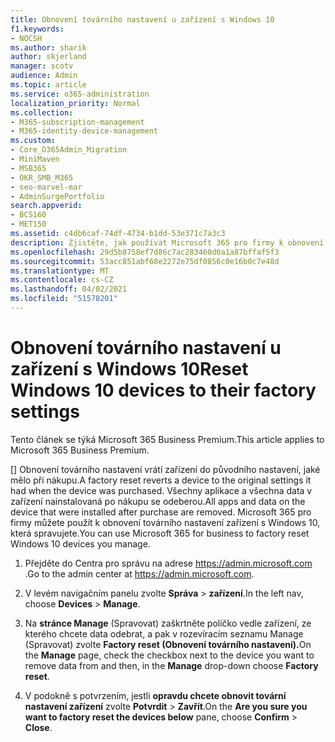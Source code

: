 ```yaml
---
title: Obnovení továrního nastavení u zařízení s Windows 10
f1.keywords:
- NOCSH
ms.author: sharik
author: skjerland
manager: scotv
audience: Admin
ms.topic: article
ms.service: o365-administration
localization_priority: Normal
ms.collection:
- M365-subscription-management
- M365-identity-device-management
ms.custom:
- Core_O365Admin_Migration
- MiniMaven
- MSB365
- OKR_SMB_M365
- seo-marvel-mar
- AdminSurgePortfolio
search.appverid:
- BCS160
- MET150
ms.assetid: c4db6caf-74df-4734-b1dd-53e371c7a3c3
description: Zjistěte, jak používat Microsoft 365 pro firmy k obnovení továrního nastavení zařízení s Windows 10, která spravujete, a jak je vrátit k původnímu nastavení při nákupu.
ms.openlocfilehash: 29d5b8758ef7d86c7ac283460d0a1a87bffaf5f3
ms.sourcegitcommit: 53acc851abf68e2272e75df0856c0e16b0c7e48d
ms.translationtype: MT
ms.contentlocale: cs-CZ
ms.lasthandoff: 04/02/2021
ms.locfileid: "51578201"
---
```

# <a name="reset-windows-10-devices-to-their-factory-settings"></a><span data-ttu-id="f0245-103">Obnovení továrního nastavení u zařízení s Windows 10</span><span class="sxs-lookup"><span data-stu-id="f0245-103">Reset Windows 10 devices to their factory settings</span></span>

<span data-ttu-id="f0245-104">Tento článek se týká Microsoft 365 Business Premium.</span><span class="sxs-lookup"><span data-stu-id="f0245-104">This article applies to Microsoft 365 Business Premium.</span></span>

<span data-ttu-id="f0245-105">[] Obnovení továrního nastavení vrátí zařízení do původního nastavení, jaké mělo při nákupu.</span><span class="sxs-lookup"><span data-stu-id="f0245-105">A factory reset reverts a device to the original settings it had when the device was purchased.</span></span> <span data-ttu-id="f0245-106">Všechny aplikace a všechna data v zařízení nainstalovaná po nákupu se odeberou.</span><span class="sxs-lookup"><span data-stu-id="f0245-106">All apps and data on the device that were installed after purchase are removed.</span></span> <span data-ttu-id="f0245-107">Microsoft 365 pro firmy můžete použít k obnovení továrního nastavení zařízení s Windows 10, která spravujete.</span><span class="sxs-lookup"><span data-stu-id="f0245-107">You can use Microsoft 365 for business to factory reset Windows 10 devices you manage.</span></span>
  
1. <span data-ttu-id="f0245-108">Přejděte do Centra pro správu na adrese <a href="https://go.microsoft.com/fwlink/p/?linkid=837890" target="_blank">https://admin.microsoft.com</a> .</span><span class="sxs-lookup"><span data-stu-id="f0245-108">Go to the admin center at <a href="https://go.microsoft.com/fwlink/p/?linkid=837890" target="_blank">https://admin.microsoft.com</a>.</span></span>
    
2. <span data-ttu-id="f0245-109">V levém navigačním panelu zvolte **Správa** \> **zařízení**.</span><span class="sxs-lookup"><span data-stu-id="f0245-109">In the left nav, choose **Devices** \> **Manage**.</span></span>

3. <span data-ttu-id="f0245-110">Na **stránce Manage** (Spravovat) zaškrtněte políčko vedle zařízení, ze kterého  chcete data odebrat, a pak v rozevíracím seznamu Manage (Spravovat) zvolte **Factory reset (Obnovení továrního nastavení).**</span><span class="sxs-lookup"><span data-stu-id="f0245-110">On the **Manage** page, check the checkbox next to the device you want to remove data from and then, in the **Manage** drop-down choose **Factory reset**.</span></span>
    
4. <span data-ttu-id="f0245-111">V podokně s potvrzením, jestli **opravdu chcete obnovit tovární nastavení zařízení** zvolte **Potvrdit** \> **Zavřít**.</span><span class="sxs-lookup"><span data-stu-id="f0245-111">On the **Are you sure you want to factory reset the devices below** pane, choose **Confirm** \> **Close**.</span></span>
    
  


